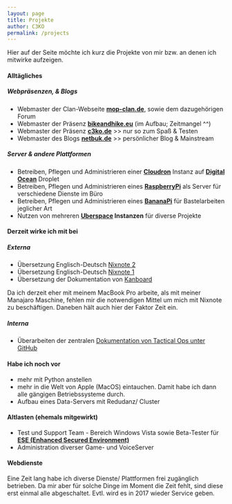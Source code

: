 ```yaml
---
layout: page
title: Projekte
author: C3KO
permalink: /projects
---
```


Hier auf der Seite möchte ich kurz die Projekte von mir bzw. an denen ich mitwirke aufzeigen.

#### Alltägliches

##### Webpräsenzen, & Blogs
* Webmaster der Clan-Webseite **[mop-clan.de](http://mop-clan.net)**, sowie dem dazugehörigen Forum
* Webmaster der Präsenz **[bikeandhike.eu](https://bikeandhike.eu)** (im Aufbau; Zeitmangel ^^)
* Webmaster der Präsenz **[c3ko.de](https://c3ko.de)** >> nur so zum Spaß & Testen
* Webmaster des Blogs **[netbuk.de](https://netbuk.de)** >> persönlicher Blog & Mainstream

##### Server & andere Plattformen
* Betreiben, Pflegen und Administrieren einer **[Cloudron](http://cloudron.io)** Instanz auf **[Digital Ocean](http://digitalocean.com)** Droplet
* Betreiben, Pflegen und Administrieren eines **[RaspberryPi](https://www.raspberrypi.org/)** als Server für verschiedene Dienste im Büro
* Betreiben, Pflegen und Administrieren eines **[BananaPi](http://www.bananapi.org/)** für Bastelarbeiten jeglicher Art
* Nutzen von mehreren **[Uberspace](https://uberspace.de) Instanzen** für diverse Projekte

#### Derzeit wirke ich mit bei

##### Externa
* Übersetzung Englisch-Deutsch [Nixnote 2](https://github.com/baumgarr/Nixnote2)
* Übersetzung Englisch-Deutsch [Nixnote 1](https://sourceforge.net/p/nevernote/code/ci/master/tree/)
* Übersetzung der Dokumentation von [Kanboard](https://github.com/netbuk/kanboard-documentation-de)

Da ich derzeit eher mit meinem MacBook Pro arbeite, als mit meiner Manajaro Maschine, fehlen mir die notwendigen Mittel um mich mit Nixnote zu beschäftigen. Daneben hält auch hier der Faktor Zeit ein.

##### Interna
* Überarbeiten der zentralen [Dokumentation von Tactical Ops unter GitHub](https://github.com/netbuk/TO-Doc)

#### Habe ich noch vor
* mehr mit Python anstellen
* mehr in die Welt von Apple (MacOS) eintauchen. Damit habe ich dann alle gängigen Betriebssysteme durch.
* Aufbau eines Data-Servers mit Redudanz/ Cluster

#### Altlasten (ehemals mitgewirkt) 
* Test und Support Team - Bereich Windows Vista sowie Beta-Tester für [**ESE (Enhanced Secured Environment)**](http://ese-protect.de)
* Administration diverser Game- und VoiceServer

#### Webdienste
Eine Zeit lang habe ich diverse Dienste/ Plattformen frei zugänglich betrieben. Da mir aber für solche Dinge im Moment die Zeit fehlt, sind diese erst einmal alle abgeschaltet. Evtl. wird es in 2017 wieder Service geben.
